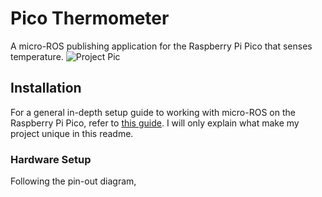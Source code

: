 # Pico Thermometer
A micro-ROS publishing application for the Raspberry Pi Pico that senses temperature.
![Project Pic](https://images2.imgbox.com/88/3d/t7D450AO_o.jp)

## Installation
For a general in-depth setup guide to working with micro-ROS on the Raspberry Pi Pico, refer to [this guide](https://ubuntu.com/blog/getting-started-with-micro-ros-on-raspberry-pi-pico). I will only explain what make my project unique in this readme.

### Hardware Setup
Following the pin-out diagram,
